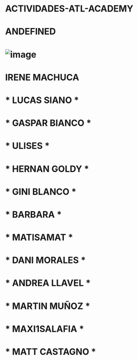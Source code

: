 #                                  ACTIVIDADES-ATL-ACADEMY

#                                       ANDEFINED   

#    ![image](https://github.com/HernanGoldy/actividades-atl-academy/assets/112596102/fc099bd4-925f-4724-9d48-94770f3b646d) 

#   IRENE MACHUCA    
#  * LUCAS SIANO    *   
#  * GASPAR BIANCO  * 
#  * ULISES         * 
#  * HERNAN GOLDY   * 
#  * GINI BLANCO    *  
#  * BARBARA        *  
#  * MATISAMAT      *  
#  * DANI MORALES   *  
#  * ANDREA LLAVEL  *  
#  * MARTIN MUÑOZ   *  
#  * MAXI1SALAFIA   *  
#  * MATT CASTAGNO  *  
